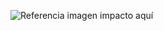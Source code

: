 

![Referencia imagen impacto aquí](artilugios/blob/recipe/prototyping/grafemas/20171205_3_Impacto.jpg)
